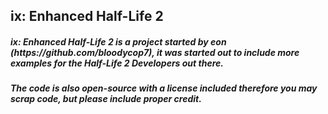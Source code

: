 <h2>ix: Enhanced Half-Life 2</h2>
<h5>ix: Enhanced Half-Life 2 is a project started by eon (https://github.com/bloodycop7), it was started out to include more examples for the Half-Life 2 Developers out there.</h5>
<h5>The code is also open-source with a license included therefore you may scrap code, but please include proper credit.</h5>
